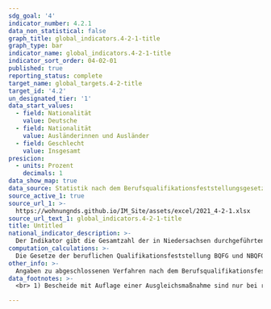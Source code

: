 ```yaml
---
sdg_goal: '4'
indicator_number: 4.2.1
data_non_statistical: false
graph_title: global_indicators.4-2-1-title
graph_type: bar
indicator_name: global_indicators.4-2-1-title
indicator_sort_order: 04-02-01
published: true
reporting_status: complete
target_name: global_targets.4-2-title
target_id: '4.2'
un_designated_tier: '1'
data_start_values:
  - field: Nationalität
    value: Deutsche
  - field: Nationalität
    value: Ausländerinnen und Ausländer
  - field: Geschlecht
    value: Insgesamt
presicion:
  - units: Prozent
    decimals: 1
data_show_map: true
data_source: Statistik nach dem Berufsqualifikationsfeststellungsgesetz sowie dem Niedersächsischen Berufsqualifikationsfeststellungsgesetz
source_active_1: true
source_url_1: >-
  https://wohnungnds.github.io/IM_Site/assets/excel/2021_4-2-1.xlsx
source_url_text_1: global_indicators.4-2-1-title
title: Untitled
national_indicator_description: >-
  Der Indikator gibt die Gesamtzahl der in Niedersachsen durchgeführten Anerkennungsverfahren nach dem Berufsqualifikationsfeststellungsgesetz (BQFG) und dem niedersächsischen Berufsqualifikationsgesetz (NBQFG) sowie die Zahl der davon abgeschlossenen Verfahren nach der getroffenen Entscheidung an. Separat ausgewiesen werden Verfahren in der Berufshauptgruppe der medizinischen Gesundheitsberufe, da diese den überwiegenden Teil der Verfahren darstellten.
computation_calculations: >-
  Die Gesetze der beruflichen Qualifikationsfeststellung BQFG und NBQFG regeln das Verfahren zur Anerkennung im Ausland erworbener Berufsqualifikationen in Deutschland. In diesem Zuge wurde erstmals ein allgemeiner rechtlicher Anspruch auf ein berufliches Anerkennungsverfahren für alle Ausländerinnen und Ausländer formuliert. Ein solcher bestand für Ausländerinnen und Ausländer aus Drittstaaten (Nicht-EU-Staaten) bislang nicht. Dieser Personenkreis kann seither im Ausland erworbene Ausbildungsnachweise auf Gleichwertigkeit prüfen lassen. Für Bürgerinnen und Bürger aus EU-Staaten erfolgt für bestimmte, reglementierte Berufe (u.a. Krankenpflegerinnen und Krankenpfleger, Geburtshelferinnen und Geburtshelfer, Architektinnen und Architekten) aufgrund einheitlicher Ausbildungsstandards eine automatische Anerkennung der Berufsqualifikation.
other_info: >-
  Angaben zu abgeschlossenen Verfahren nach dem Berufsqualifikationsfeststellungsgesetz (BQFG) auf Bundesebene sind auf der Homepage des Statistischen Bundesamtes im Bereich berufliche Bildung verfügbar.
data_footnotes: >-
  <br> 1) Bescheide mit Auflage einer Ausgleichsmaßnahme sind nur bei reglementierten Berufen möglich. <br> 2) Bescheide mit beschränktem positiven Berufszugang nach Handwerksordnung(HwO) sind nur bei reglementierten Berufen im Handwerk möglich. <br> 3) Bescheide mit teilweiser Gleichwertigkeit der Berufsqualifikation sind nur bei nicht-reglementierten Berufen möglich. <br> 4) Bescheide "positiv-partieller Berufszugang" sind nur bei reglementierten Berufen möglich. <br> 5) Aus Datenschutzgründen sind alle Daten (Absolutwerte) jeweils auf ein Vielfaches von 3 gerundet. Der Insgesamtwert kann deshalb von der Summe der Einzelwerte abweichen.

---
```


